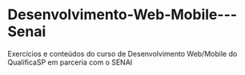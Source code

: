 # Desenvolvimento-Web-Mobile---Senai
Exercícios e conteúdos do curso de Desenvolvimento Web/Mobile do QualificaSP em parceria com o SENAI
